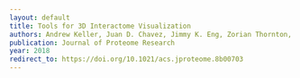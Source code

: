 ```yaml
---
layout: default
title: Tools for 3D Interactome Visualization
authors: Andrew Keller, Juan D. Chavez, Jimmy K. Eng, Zorian Thornton, and James E. Bruce
publication: Journal of Proteome Research
year: 2018
redirect_to: https://doi.org/10.1021/acs.jproteome.8b00703
---
```

